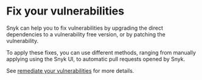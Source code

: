 # Fix your vulnerabilities

Snyk can help you to fix vulnerabilities by upgrading the direct dependencies to a vulnerability free version, or by patching the vulnerability.

To apply these fixes, you can use different methods, ranging from manually applying using the Snyk UI, to automatic pull requests opened by Snyk.

See [remediate your vulnerabilities](https://docs.snyk.io/fixing-and-prioritizing-issues/issue-management/remediate-your-vulnerabilities) for more details.

